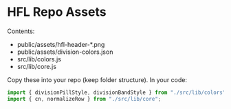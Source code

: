 # HFL Repo Assets

Contents:
- public/assets/hfl-header-*.png
- public/assets/division-colors.json
- src/lib/colors.js
- src/lib/core.js

Copy these into your repo (keep folder structure). In your code:

```js
import { divisionPillStyle, divisionBandStyle } from "./src/lib/colors";
import { cn, normalizeRow } from "./src/lib/core";
```
